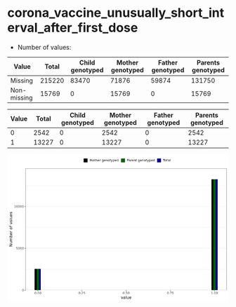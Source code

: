 # corona_vaccine_unusually_short_interval_after_first_dose
- Number of values:

| Value | Total | Child genotyped | Mother genotyped | Father genotyped | Parents genotyped |
| ----- | ----- | --------------- | ---------------- | ---------------- |---------------- |
| Missing | 215220 | 83470 | 71876 | 59874 | 131750 |
| Non-missing | 15769 | 0 | 15769 | 0 | 15769 |

| Value | Total | Child genotyped | Mother genotyped | Father genotyped | Parents genotyped |
| ----- | ----- | --------------- | ---------------- | ---------------- |---------------- |
| 0 | 2542 | 0 | 2542 | 0 | 2542 |
| 1 | 13227 | 0 | 13227 | 0 | 13227 |



![](corona_vaccine_unusually_short_interval_after_first_dose_n.png)




